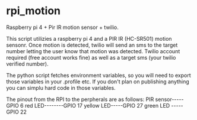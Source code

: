 # rpi_motion
Raspberry pi 4 + Pir IR motion sensor + twilio.  

This script utilizies a raspberry pi 4 and a PIR IR (HC-SR501) motion sensonr.
Once motion is detected, twilio will send an sms to the target number letting the user
know that motion was detected.  Twilio account required (free account works fine) as well as 
a target sms (your twilio verified number).

The python script fetches environment variables, so you will need to export those variables in your .profile etc.
If you don't plan on publishing anything you can simplu hard code in those variables.

The pinout from the RPI to the perpherals are as follows:
PIR sensor-----GPIO 6
red LED--------GPIO 17
yellow LED-----GPIO 27
green LED -----GPIO 22
